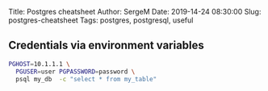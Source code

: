 Title: Postgres cheatsheet
Author: SergeM
Date: 2019-14-24 08:30:00
Slug: postgres-cheatsheet
Tags: postgres, postgresql, useful

## Credentials via environment variables
```bash
PGHOST=10.1.1.1 \
  PGUSER=user PGPASSWORD=password \
  psql my_db  -c "select * from my_table"
```


